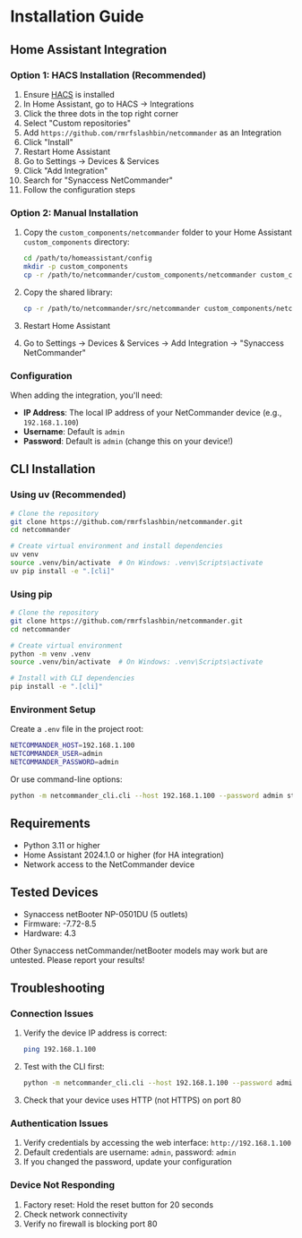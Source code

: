 # Installation Guide

## Home Assistant Integration

### Option 1: HACS Installation (Recommended)

1. Ensure [HACS](https://hacs.xyz/) is installed
2. In Home Assistant, go to HACS → Integrations
3. Click the three dots in the top right corner
4. Select "Custom repositories"
5. Add `https://github.com/rmrfslashbin/netcommander` as an Integration
6. Click "Install"
7. Restart Home Assistant
8. Go to Settings → Devices & Services
9. Click "Add Integration"
10. Search for "Synaccess NetCommander"
11. Follow the configuration steps

### Option 2: Manual Installation

1. Copy the `custom_components/netcommander` folder to your Home Assistant `custom_components` directory:
   ```bash
   cd /path/to/homeassistant/config
   mkdir -p custom_components
   cp -r /path/to/netcommander/custom_components/netcommander custom_components/
   ```

2. Copy the shared library:
   ```bash
   cp -r /path/to/netcommander/src/netcommander custom_components/netcommander/
   ```

3. Restart Home Assistant

4. Go to Settings → Devices & Services → Add Integration → "Synaccess NetCommander"

### Configuration

When adding the integration, you'll need:
- **IP Address**: The local IP address of your NetCommander device (e.g., `192.168.1.100`)
- **Username**: Default is `admin`
- **Password**: Default is `admin` (change this on your device!)

## CLI Installation

### Using uv (Recommended)

```bash
# Clone the repository
git clone https://github.com/rmrfslashbin/netcommander.git
cd netcommander

# Create virtual environment and install dependencies
uv venv
source .venv/bin/activate  # On Windows: .venv\Scripts\activate
uv pip install -e ".[cli]"
```

### Using pip

```bash
# Clone the repository
git clone https://github.com/rmrfslashbin/netcommander.git
cd netcommander

# Create virtual environment
python -m venv .venv
source .venv/bin/activate  # On Windows: .venv\Scripts\activate

# Install with CLI dependencies
pip install -e ".[cli]"
```

### Environment Setup

Create a `.env` file in the project root:

```bash
NETCOMMANDER_HOST=192.168.1.100
NETCOMMANDER_USER=admin
NETCOMMANDER_PASSWORD=admin
```

Or use command-line options:

```bash
python -m netcommander_cli.cli --host 192.168.1.100 --password admin status
```

## Requirements

- Python 3.11 or higher
- Home Assistant 2024.1.0 or higher (for HA integration)
- Network access to the NetCommander device

## Tested Devices

- Synaccess netBooter NP-0501DU (5 outlets)
- Firmware: -7.72-8.5
- Hardware: 4.3

Other Synaccess netCommander/netBooter models may work but are untested. Please report your results!

## Troubleshooting

### Connection Issues

1. Verify the device IP address is correct:
   ```bash
   ping 192.168.1.100
   ```

2. Test with the CLI first:
   ```bash
   python -m netcommander_cli.cli --host 192.168.1.100 --password admin info
   ```

3. Check that your device uses HTTP (not HTTPS) on port 80

### Authentication Issues

1. Verify credentials by accessing the web interface: `http://192.168.1.100`
2. Default credentials are username: `admin`, password: `admin`
3. If you changed the password, update your configuration

### Device Not Responding

1. Factory reset: Hold the reset button for 20 seconds
2. Check network connectivity
3. Verify no firewall is blocking port 80
